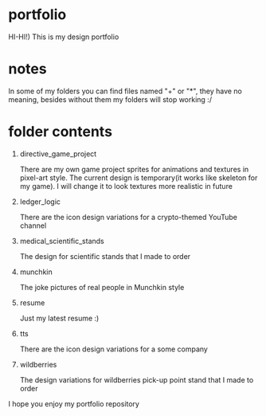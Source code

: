 # portfolio

HI-HI!)
This is my design portfolio

# notes

In some of my folders you can find files named "+" or "*", they have no meaning, besides without them my folders will stop working :/

# folder сontents

1) directive_game_project

   There are my own game project sprites for animations and textures in pixel-art style. The current design is temporary(it works like skeleton for my game). I will change it to look textures more realistic in future

2) ledger_logic

   There are the icon design variations for a crypto-themed YouTube channel

3) medical_scientific_stands

   The design for scientific stands that I made to order

4) munchkin

   The joke pictures of real people in Munchkin style 

5) resume 

   Just my latest resume :)

6) tts

   There are the icon design variations for a some company

7) wildberries

   The design variations for wildberries pick-up point stand that I made to order

I hope you enjoy my portfolio repository
